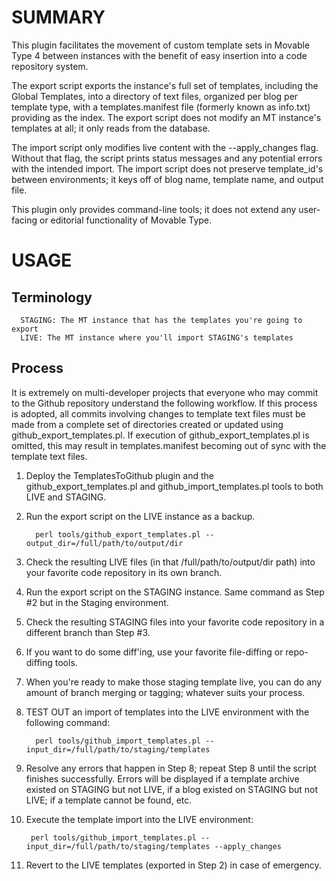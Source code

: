 # SUMMARY

This plugin facilitates the movement of custom template sets in Movable Type 4 between instances with the benefit of easy insertion into a code repository system.  

The export script exports the instance's full set of templates, including the Global Templates, into a directory of text files, organized per blog per template type, with a templates.manifest file (formerly known as info.txt) providing as the index.  The export script does not modify an MT instance's templates at all; it only reads from the database.  

The import script only modifies live content with the --apply_changes flag.  Without that flag, the script prints status messages and any potential errors with the intended import.  The import script does not preserve template_id's between environments; it keys off of blog name, template name, and output file.

This plugin only provides command-line tools; it does not extend any user-facing or editorial functionality of Movable Type.  


# USAGE

## Terminology
      STAGING: The MT instance that has the templates you're going to export
      LIVE: The MT instance where you'll import STAGING's templates
   
   
## Process

It is extremely on multi-developer projects that everyone who may commit to the Github repository understand the following workflow.  If this process is adopted, all commits involving changes to template text files must be made from a complete set of directories created or updated using github_export_templates.pl.  If execution of github_export_templates.pl is omitted, this may result in templates.manifest becoming out of sync with the template text files.

1. Deploy the TemplatesToGithub plugin and the github_export_templates.pl and github_import_templates.pl tools to both LIVE and STAGING.

2. Run the export script on the LIVE instance as a backup. 
      
         perl tools/github_export_templates.pl --output_dir=/full/path/to/output/dir
      
   
3. Check the resulting LIVE files (in that /full/path/to/output/dir path) into your favorite code repository in its own branch.

4. Run the export script on the STAGING instance. Same command as Step #2 but in the Staging environment.

5. Check the resulting STAGING files into your favorite code repository in a different branch than Step #3.

6. If you want to do some diff'ing, use your favorite file-diffing or repo-diffing tools.  

7. When you're ready to make those staging template live, you can do any amount of branch merging or tagging; whatever suits your process.

8. TEST OUT an import of templates into the LIVE environment with the following command:


         perl tools/github_import_templates.pl --input_dir=/full/path/to/staging/templates 
      
9.  Resolve any errors that happen in Step 8; repeat Step 8 until the script finishes successfully.  Errors will be displayed if a template archive existed on STAGING but not LIVE, if a blog existed on STAGING but not LIVE; if a template cannot be found, etc.

10. Execute the template import into the LIVE environment:

      
         perl tools/github_import_templates.pl --input_dir=/full/path/to/staging/templates --apply_changes
      

11. Revert to the LIVE templates (exported in Step 2) in case of emergency.